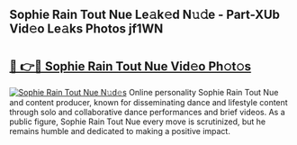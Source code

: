 ## Sophie Rain Tout Nue Le𝚊k𝚎d N𝚞𝚍e - Part-XUb Vid𝚎o Le𝚊ks Photos jf1WN

# <h2><a href="http://fb5xyp.evod.top/?m=Sophie+Rain+Tout+Nue">🔗 👉🔴 Sophie Rain Tout Nue Vid𝚎o Ph𝚘t𝚘s</a></h2>

[![Sophie Rain Tout Nue N𝚞d𝚎s](https://i.imgur.com/8V9OHl7.gif)](http://fb5xyp.evod.top/?m=Sophie+Rain+Tout+Nue)
Online personality Sophie Rain Tout Nue and content producer, known for disseminating dance and lifestyle content through solo and collaborative dance performances and brief videos. As a public figure, Sophie Rain Tout Nue every move is scrutinized, but he remains humble and dedicated to making a positive impact. 
